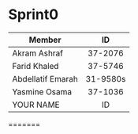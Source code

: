 # Sprint0
| Member    | ID |
|----------|:-------------:|
| Akram Ashraf |  37-2076 |
| Farid Khaled |  37-5746 | 
| Abdellatif Emarah |  31-9580s |
| Yasmine Osama |  37-1036 |
| YOUR NAME |  ID |
=======
